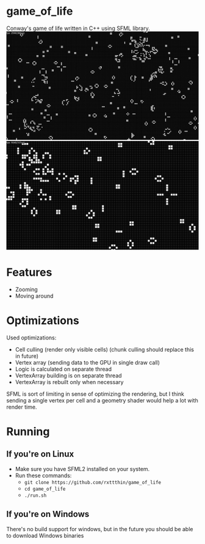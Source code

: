 # game_of_life
Conway's game of life written in C++ using SFML library.  
![screenshot1](.github/screenshot1.png)
![screenshot2](.github/screenshot2.png)

# Features
* Zooming   
* Moving around   

# Optimizations
Used optimizations:
* Cell culling (render only visible cells) (chunk culling should replace this in future)
* Vertex array (sending data to the GPU in single draw call)
* Logic is calculated on separate thread
* VertexArray building is on separate thread
* VertexArray is rebuilt only when necessary  

SFML is sort of limiting in sense of optimizing the rendering, but I think sending a single vertex per cell and a geometry shader would help a lot with render time.

# Running
## If you're on Linux
* Make sure you have SFML2 installed on your system.  
* Run these commands:  
	* ```git clone https://github.com/rxttthin/game_of_life```   
	* ```cd game_of_life```   
	* ```./run.sh```  

## If you're on Windows
There's no build support for windows, but in the future you should be able to download Windows binaries
